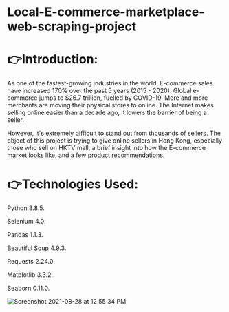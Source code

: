 # Local-E-commerce-marketplace-web-scraping-project

# :point_right:Introduction:

As one of the fastest-growing industries in the world, E-commerce sales have increased 170% over the past 5 years (2015 - 2020). Global e-commerce jumps to $26.7 trillion, fuelled by COVID-19. More and more merchants are moving their physical stores to online. The Internet makes selling online easier than a decade ago, it lowers the barrier of being a seller.

However, it's extremely difficult to stand out from thousands of sellers. The object of this project is trying to give online sellers in Hong Kong, especially those who sell on HKTV mall, a brief insight into how the E-commerce market looks like, and a few product recommendations.



# :point_right:Technologies Used:

Python 3.8.5. 

Selenium 4.0. 

Pandas 1.1.3. 

Beautiful Soup 4.9.3. 

Requests 2.24.0. 

Matplotlib 3.3.2. 

Seaborn 0.11.0. 

![Screenshot 2021-08-28 at 12 55 34 PM](https://user-images.githubusercontent.com/88356994/131206660-17694844-31cc-4744-800a-e3fc2074a98d.png)

